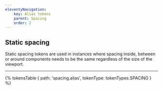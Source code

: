 ```yaml
---
eleventyNavigation:
    key: Alias tokens
    parent: Spacing
    order: 2
---
```

## Static spacing
Static spacing tokens are used in instances where spacing inside, between or around components needs to be the same regardless of the size of the viewport.

---

{% tokensTable {
 path: 'spacing.alias',
 tokenType: tokenTypes.SPACING
} %}

